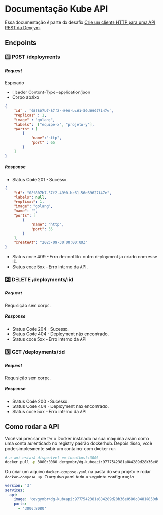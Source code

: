 # Documentação Kube API 

Essa documentação é parte do desafio [Crie um cliente HTTP para uma API REST da Devgym](https://app.devgym.com.br/challenges/9bcad7c4-a809-4ef5-929d-a000aede5b25). 

## Endpoints 


### 1️⃣ POST /deployments 

##### Request 

Esperado

* Header Content-Type=application/json
* Corpo abaixo  

```json
{
    "id" : "08f807b7-87f2-4990-bc61-56d69627147e",
    "replicas" : 1,
    "image" : "golang",
    "labels":  ["equipe-x", "projeto-y"],
    "ports" : [
        {
            "name":"http",
            "port" : 65
        }
    ]
}
```


##### Response 

* Status Code 201 - Sucesso.
```json
{
    "id": "08f807b7-87f2-4990-bc61-56d69627147e",
    "labels": null,
    "replicas": 1,
    "image": "golang",
    "name": "",
    "ports": [
        {
            "name": "http",
            "port": 65
        }
    ],
    "createAt": "2023-09-30T00:00:00Z"
}
```

* Status code 409 - Erro de conflito, outro deployment ja criado com esse ID.
* Status code 5xx - Erro interno da API.  



### 2️⃣ DELETE /deployments/:id 

##### Request 
Requisição sem corpo.

##### Response 

* Status Code 204 - Sucesso.
* Status Code 404 - Deployment não encontrado.
* Status code 5xx - Erro interno da API 

### 3️⃣ GET /deployments/:id

##### Request 
Requisição sem corpo.

##### Response 

* Status Code 200 - Sucesso.
* Status Code 404 - Deployment não encontrado.
* Status code 5xx - Erro interno da API 

## Como rodar a API

Você vai precisar de ter o Docker instalado na sua máquina assim como uma conta autenticado no registry padrão dockerhub. 
Depois disso, você pode simplesmente subir um container com docker run 

```bash
# a api estará disponível em localhost:3000
docker pull -p 3000:8080 devgymbr/dg-kubeapi:9777542381a884289d28b36e0580c84816850dd5
```

Ou criar um arquivo `docker-compose.yaml` na pasta do seu projeto e rodar `docker-compose up`. O arquivo yaml teria a seguinte configuração 

```yaml
version: '3'
services:
  api:
    image: 'devgymbr/dg-kubeapi:9777542381a884289d28b36e0580c84816850dd5'
    ports:
      - '3000:8080'
```  
